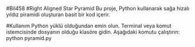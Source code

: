 #Bil458
#Right Aligned Star Pyramid
Bu proje, Python kullanarak sağa hizalı yıldız piramidi oluşturan basit bir kod içerir.

#Kullanım
Python yüklü olduğundan emin olun.
Terminal veya komut istemcisinde dosyanın olduğu klasöre gidin.
Aşağıdaki komutu çalıştırın:
python pyramid.py
